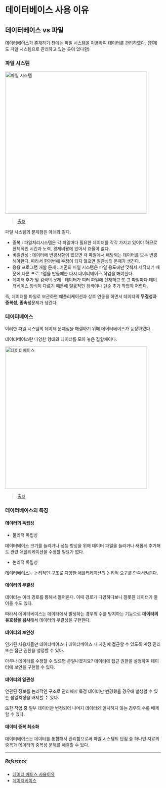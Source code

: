 # 데이터베이스 사용 이유

## 데이터베이스 vs 파일
데이터베이스가 존재하기 전에는 파일 시스템을 이용하여 데이터를 관리하였다.  (현재도 파일 시스템으로 관리하고 있는 곳이 있다함)

### 파일 시스템

<img width="459" alt="파일 시스템" src="https://user-images.githubusercontent.com/43868540/150628436-36eca6c2-b407-4ca6-b189-0e549d4e1a7b.png">

> [출처](https://yang1650.tistory.com/28)

파일 시스템의 문제점은 아래와 같다.

- 중복 : 파일처리시스템은 각 파일마다 필요한 데이터를 각각 가지고 있어야 하므로 전체적인 시간과 노력, 경제비용에 있어서 효율이 없다.
- 비일관성 : 데이터에 변경사항이 있으면 각 파일에서 해당되는 데이터를 모두 변경해야한다. 따라서 한꺼번에 수정이 되지 않으면 일관성의 문제가 생긴다.
- 응용 프로그램 개발 문제 : 기존의 파일 시스템은 파일 용도에만 맞춰서 제작되기 때문에 다른 프로그램을 만들때는 다시 데이터베이스 작업을 해야한다.
- 데이터 추가 및 검색의 문제 : 데이터가 여러 파일에 산재하고 또 그 파일마다 데이터베이스  양식이 다르기 때문에 일률적인 검색이나 단순 추가 작업이 어렵다.

즉, 데이터를 파일로 보관하면 애플리케이션과 상호 연동을 하면서 데이터의 **무결성과 중복성, 종속성**문제가 생긴다.

### 데이터베이스

이러한 파일 시스템의 데이터 문제점을 해결하기 위해 데이터베이스가 등장하였다.

데이터베이스란 다양한 형태의 데이터를 모아 놓은 집합체이다.

<img width="459" alt="데이터베이스" src="https://user-images.githubusercontent.com/43868540/150628564-44409cdc-897b-46c2-bf86-0317a82470b8.png">

> [출처](https://yang1650.tistory.com/28)

### 데이터베이스의 특징

#### 데이터의 독립성

- 물리적 독립성

데이터베이스 크기를 늘리거나 성능 향상을 위해 데이터 파일을 늘리거나 새롭게 추가해도 관련 애플리케이션을 수정할 필요가 없다. 

- 논리적 독립성

데이터베이스는 논리적인 구조로 다양한 애플리케이션의 논리적 요구를 만족시켜준다.

#### 데이터의 무결성

데이터는 여러 경로를 통해서 들어온다. 이때 경로가 다양하다보니 잘못된 데이터가 들어올 수도 있다.

따라서 데이터베이스는 데이터에서 발생하는 경우의 수를 방지하는 기능으로 **데이터의 유효성을 검사**해서 데이터의 무결성을 구현한다.

#### 데이터의 보안성

인가된 사용자들만 데이터베이스나 데이터베이스 내 자원에 접근할 수 있도록 계정 관리 또는 접근 권한을 설정할 수 있다.

아무나 데이터를 수정할 수 있으면 큰일나겠지요? 데이터에 접근 권한을 설정하여 데이터에 보안을 구현할 수 있다.

#### 데이터의 일관성

연관된 정보를 논리적인 구조로 관리해서 특정 데이터만 변경했을 경우에 발생할 수 있는 불일치성을 배제할 수 있다.

또한 작업 중 일부 데이터만 변경되어 나머지 데이터와 일치하지 않는 경우의 수를 배제할 수 있다.

#### 데이터 중복 최소화

데이터베이스는 데이터를 통합해서 관리함으로써 파일 시스템의 단점 중 하나인 자료의 중복과 데이터의 중복성 문제를 해결할 수 있다.

----

#####  Reference
- [데이터 베이스 사용이유](https://yang1650.tistory.com/28)
- [데이터베이스](https://velog.io/@redgem92/데이터베이스-데이터베이스를-사용하는-이유와-특징)

